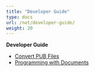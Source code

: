 ```yaml
---
title: "Developer Guide"
type: docs
url: /net/developer-guide/
weight: 20
---
```


**Developer Guide**
- [Convert PUB Files](/pub/net/convert-pub-files-html/)
- [Programming with Documents](/pub/net/programming-with-documents-html/)
